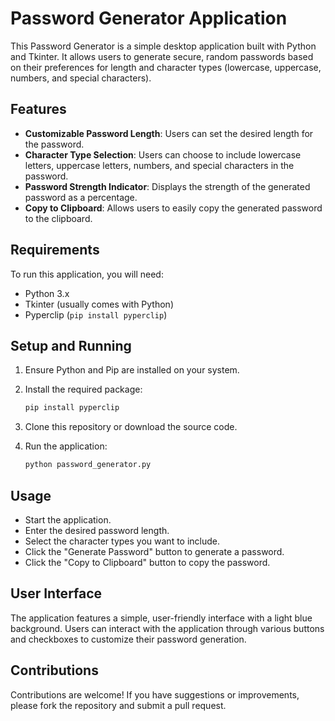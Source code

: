 # Password Generator Application

This Password Generator is a simple desktop application built with Python and Tkinter. It allows users to generate secure, random passwords based on their preferences for length and character types (lowercase, uppercase, numbers, and special characters).

## Features

- **Customizable Password Length**: Users can set the desired length for the password.
- **Character Type Selection**: Users can choose to include lowercase letters, uppercase letters, numbers, and special characters in the password.
- **Password Strength Indicator**: Displays the strength of the generated password as a percentage.
- **Copy to Clipboard**: Allows users to easily copy the generated password to the clipboard.

## Requirements

To run this application, you will need:

- Python 3.x
- Tkinter (usually comes with Python)
- Pyperclip (`pip install pyperclip`)

## Setup and Running

1. Ensure Python and Pip are installed on your system.
2. Install the required package:

   ```bash
   pip install pyperclip
3. Clone this repository or download the source code.
4. Run the application:
   ```bash
   python password_generator.py

## Usage
- Start the application.
- Enter the desired password length.
- Select the character types you want to include.
- Click the "Generate Password" button to generate a password.
- Click the "Copy to Clipboard" button to copy the password.

## User Interface

The application features a simple, user-friendly interface with a light blue background. Users can interact with the application through various buttons and checkboxes to customize their password generation.

## Contributions

Contributions are welcome! If you have suggestions or improvements, please fork the repository and submit a pull request.